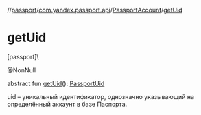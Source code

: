 //[passport](../../../index.md)/[com.yandex.passport.api](../index.md)/[PassportAccount](index.md)/[getUid](get-uid.md)

# getUid

[passport]\

@NonNull

abstract fun [getUid](get-uid.md)(): [PassportUid](../-passport-uid/index.md)

uid – уникальный идентификатор, однозначно указывающий на определённый аккаунт в базе Паспорта.
